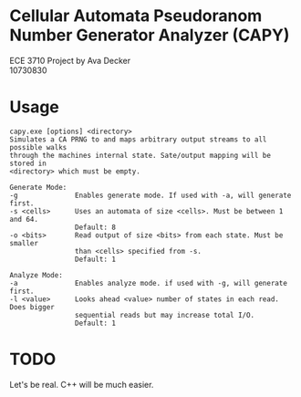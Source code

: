 # Cellular Automata Pseudoranom Number Generator Analyzer (CAPY)

ECE 3710 Project by Ava Decker  
10730830

# Usage

```
capy.exe [options] <directory>
Simulates a CA PRNG to and maps arbitrary output streams to all possible walks
through the machines internal state. Sate/output mapping will be stored in
<directory> which must be empty.

Generate Mode:
-g              Enables generate mode. If used with -a, will generate first.
-s <cells>      Uses an automata of size <cells>. Must be between 1 and 64.
                Default: 8
-o <bits>       Read output of size <bits> from each state. Must be smaller
                than <cells> specified from -s.
                Default: 1

Analyze Mode:
-a              Enables analyze mode. if used with -g, will generate first.
-l <value>      Looks ahead <value> number of states in each read. Does bigger
                sequential reads but may increase total I/O.
                Default: 1
```

# TODO

Let's be real. C++ will be much easier.
